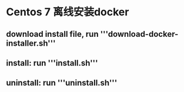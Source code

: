 
# Centos 7 离线安装docker

## download install file, run '''download-docker-installer.sh'''

## install: run '''install.sh'''

## uninstall: run '''uninstall.sh'''
